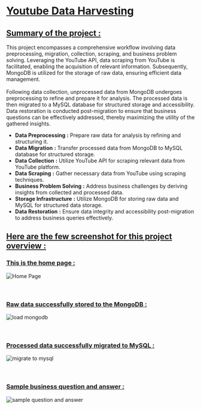 # <ins> Youtube Data Harvesting  </ins>
## <ins> Summary of the project : </ins>
This project encompasses a comprehensive workflow involving data preprocessing, migration, collection, scraping, and business problem solving. Leveraging the YouTube API, data scraping from YouTube is facilitated, enabling the acquisition of relevant information. Subsequently, MongoDB is utilized for the storage of raw data, ensuring efficient data management.
<br>
<br>
Following data collection, unprocessed data from MongoDB undergoes preprocessing to refine and prepare it for analysis. The processed data is then migrated to a MySQL database for structured storage and accessibility. Data restoration is conducted post-migration to ensure that business questions can be effectively addressed, thereby maximizing the utility of the gathered insights.
<br>


- **Data Preprocessing** **:**  Prepare raw data for analysis by refining and structuring it.
- **Data Migration** **:** Transfer processed data from MongoDB to MySQL database for structured storage.
- **Data Collection** **:** Utilize YouTube API for scraping relevant data from YouTube platform.
- **Data Scraping** **:** Gather necessary data from YouTube using scraping techniques.
- **Business Problem Solving** **:** Address business challenges by deriving insights from collected and processed data.
- **Storage Infrastructure** **:** Utilize MongoDB for storing raw data and MySQL for structured data storage.
- **Data Restoration** **:** Ensure data integrity and accessibility post-migration to address business queries effectively.


## <ins> Here are the few screenshot for this project overview : </ins>
### <ins> This is the home page : </ins>
![Home Page](https://github.com/Periyasamy107/youtube/assets/118701561/b567337d-bcee-43e6-8eec-a67a7792fd2b)
<br>
<br>
<br>

### <ins> Raw data successfully stored to the MongoDB : </ins>
![load mongodb](https://github.com/Periyasamy107/youtube/assets/118701561/e4e64e23-a3ea-4944-a245-154595986a73)
<br>
<br>
<br>

### <ins> Processed data successfully migrated to MySQL : </ins>
![migrate to mysql](https://github.com/Periyasamy107/youtube/assets/118701561/8062b654-da20-4dfe-95d0-351b2d140a5b)
<br>
<br>
<br>

### <ins> Sample business question and answer : </ins>
![sample question and answer](https://github.com/Periyasamy107/youtube/assets/118701561/d0c12616-3581-40e9-aab5-4e0047e702f0)
<br>
<br>
<br>
